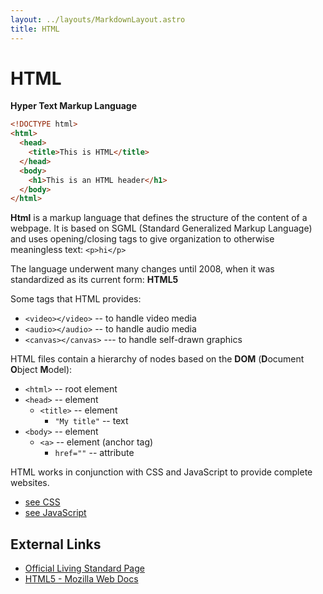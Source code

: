 ```yaml
---
layout: ../layouts/MarkdownLayout.astro
title: HTML
---
```


# HTML
**Hyper Text Markup Language**
```html
<!DOCTYPE html>
<html>
  <head>
    <title>This is HTML</title>
  </head>
  <body>
    <h1>This is an HTML header</h1>
  </body>
</html>
```
**Html** is a markup language that defines the structure of the content 
of a webpage. It is based on SGML (Standard Generalized Markup Language) and 
uses opening/closing tags to give organization to otherwise meaningless text: 
`<p>hi</p>`

The language underwent many changes until 2008, when it was standardized as its 
current form: **HTML5**

Some tags that HTML provides:
- `<video></video>` -- to handle video media
- `<audio></audio>` -- to handle audio media
- `<canvas></canvas>` --- to handle self-drawn graphics

HTML files contain a hierarchy of nodes based on the **DOM** 
(**D**ocument **O**bject **M**odel):
- `<html>` -- root element
- `<head>` -- element
  - `<title>` -- element
    - `"My title"` -- text
- `<body>` -- element
    - `<a>` -- element (anchor tag)
      - `href=""` -- attribute

HTML works in conjunction with CSS and JavaScript to provide complete websites.
- [see CSS](./css)
- [see JavaScript](./javascript)

## External Links
- [Official Living Standard Page](https://html.spec.whatwg.org/)
- [HTML5 - Mozilla Web Docs](https://developer.mozilla.org/en-US/docs/Glossary/HTML5)
